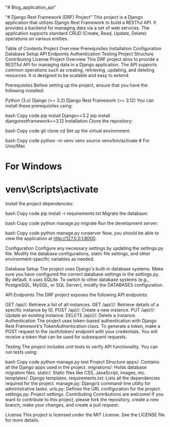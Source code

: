 "# Blog_application_api" 

"# Django Rest Framework (DRF) Project" 
This project is a Django application that utilizes Django Rest Framework to build a RESTful API. It provides a backend for managing data via a set of web services. The application supports standard CRUD (Create, Read, Update, Delete) operations on various entities.

Table of Contents
Project Overview
Prerequisites
Installation
Configuration
Database Setup
API Endpoints
Authentication
Testing
Project Structure
Contributing
License
Project Overview
This DRF project aims to provide a RESTful API for managing data in a Django application. The API supports common operations such as creating, retrieving, updating, and deleting resources. It is designed to be scalable and easy to extend.

Prerequisites
Before setting up the project, ensure that you have the following installed:

Python (3.x)
Django (>= 3.2)
Django Rest Framework (>= 3.12)
You can install these prerequisites using:

bash
Copy code
pip install Django==3.2
pip install djangorestframework==3.12
Installation
Clone the repository:

bash
Copy code
git clone <repository-url>
cd <repository-name>
Set up the virtual environment:

bash
Copy code
python -m venv venv
source venv/bin/activate  # For Unix/Mac
# For Windows
# venv\Scripts\activate
Install the project dependencies:

bash
Copy code
pip install -r requirements.txt
Migrate the database:

bash
Copy code
python manage.py migrate
Run the development server:

bash
Copy code
python manage.py runserver
Now, you should be able to view the application at http://127.0.0.1:8000.

Configuration
Configure any necessary settings by updating the settings.py file. Modify the database configurations, static file settings, and other environment-specific variables as needed.

Database Setup
The project uses Django's built-in database systems. Make sure you have configured the correct database settings in the settings.py. By default, it uses SQLite. To switch to other database systems (e.g., PostgreSQL, MySQL, or SQL Server), modify the DATABASES configuration.

API Endpoints
The DRF project exposes the following API endpoints:

GET /api/<model>/: Retrieve a list of all <model> instances.
GET /api/<model>/<id>/: Retrieve details of a specific <model> instance by ID.
POST /api/<model>/: Create a new <model> instance.
PUT /api/<model>/<id>/: Update an existing <model> instance.
DELETE /api/<model>/<id>/: Delete a <model> instance.
Authentication
The project uses token-based authentication with Django Rest Framework’s TokenAuthentication class. To generate a token, make a POST request to the /auth/token/ endpoint with your credentials. You will receive a token that can be used for subsequent requests.

Testing
The project includes unit tests to verify API functionality. You can run tests using:

bash
Copy code
python manage.py test
Project Structure
apps/: Contains all the Django apps used in the project.
migrations/: Holds database migration files.
static/: Static files like CSS, JavaScript, images, etc.
templates/: Django templates.
requirements.txt: Lists all the dependencies required for the project.
manage.py: Django’s command-line utility for administrative tasks.
urls.py: Defines the URL configuration for the project.
settings.py: Project settings.
Contributing
Contributions are welcome! If you want to contribute to this project, please fork the repository, create a new branch, make your changes, and create a pull request.

License
This project is licensed under the MIT License. See the LICENSE file for more details.
